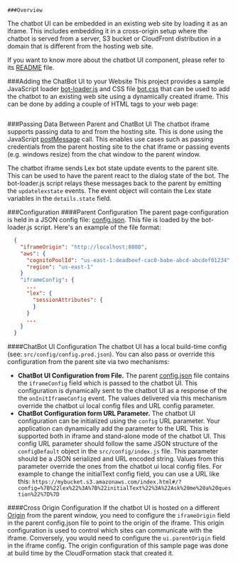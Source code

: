     ###Overview
The chatbot UI can be embedded in an existing web site by loading it as
an iframe. This includes embedding it in a cross-origin setup where the
chatbot is served from a server, S3 bucket or CloudFront distribution
in a domain that is different from the hosting web site.

If you want to know more about the chatbot UI component, please refer to
its [README](https://github.com/awslabs/aws-lex-web-ui/lex-web-ui) file.

###Adding the ChatBot UI to your Website
This project provides a sample JavaScript loader
[bot-loader.js](./bot-loader.js") and CSS file [bot.css](./bot.css)
that can be used to add the chatbot to an existing web site using a
dynamically created iframe. This can be done by adding a couple of HTML
tags to your web page:

```html


```

###Passing Data Between Parent and ChatBot UI
The chatbot iframe supports passing data to and from the hosting site. This
is done using the JavaScript
[postMessage](https://developer.mozilla.org/en-US/docs/Web/API/Window/postMessage)
call. This enables use cases such as passing credentials from
the parent hosting site to the chat iframe or passing events (e.g.
windows resize) from the chat window to the parent window.

The chatbot iframe sends Lex bot state update events to the parent
site. This can be used to have the parent react to the dialog state
of the bot. The bot-loader.js script relays these messages back to the
parent by emitting the `updatelexstate` events. The event object will
contain the Lex state variables in the `details.state` field.

###Configuration
####Parent Configuration
The parent page configuration is held in a JSON config file:
[config.json](./config.json). This file is loaded by
the bot-loader.js script. Here's an example of the file format:
```json
  {
    "iframeOrigin": "http://localhost:8080",
    "aws": {
      "cognitoPoolId": "us-east-1:deadbeef-cac0-babe-abcd-abcdef01234",
      "region": "us-east-1"
    }
    "iframeConfig": {
      ...
      "lex": {
        "sessionAttributes": {
        }
      }
      ...
    }
  }
```

####ChatBot UI Configuration
The chatbot UI has a local build-time config (see:
`src/config/config.prod.json`). You can also pass or override this
configuration from the parent site via two mechanisms:

- **ChatBot UI Configuration from File.** The parent
[config.json](./config.json) file contains the `iframeConfig` field
which is passed to the chatbot UI. This configuration is dynamically
sent to the chatbot UI as a response of the the `onInitIframeConfig`
event. The values delivered via this mechanism override the chatbot
ui local config files and URL config parameter.
- **ChatBot Configuration form URL Parameter.** The chatbot UI
configuration can be initialized using the `config` URL parameter. Your
application can dynamically add the parameter to the URL This is supported
both in iframe and stand-alone mode of the chatbot UI. This config URL
parameter should follow the same JSON structure of the `configDefault`
object in the `src/config/index.js` file. This parameter should be a JSON
serialized and URL encoded string. Values from this parameter override
the ones from the chatbot ui local config files. For example to change
the initialText config field, you can use a URL like this:
`https://mybucket.s3.amazonaws.com/index.html#/?config=%7B%22lex%22%3A%7B%22initialText%22%3A%22Ask%20me%20a%20question%22%7D%7D`

####Cross Origin Configuration
If the chatbot UI is hosted on a different
[Origin](https://developer.mozilla.org/en-US/docs/Web/Security/Same-origin_policy)
from the parent window, you need to configure the `iframeOrigin` field
in the parent config.json file to point to the origin of the iframe. This
origin configuration is used to control which sites can communicate with
the iframe. Conversely, you would need to configure the `ui.parentOrigin`
field in the iframe config. The origin configuration of this sample page
was done at build time by the CloudFormation stack that created it.

